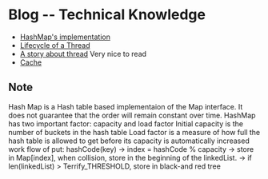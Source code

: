 # Blog -- Technical Knowledge
- [HashMap's implementation](http://yikun.github.io/2015/04/01/Java-HashMap%E5%B7%A5%E4%BD%9C%E5%8E%9F%E7%90%86%E5%8F%8A%E5%AE%9E%E7%8E%B0/)
- [Lifecycle of a Thread](http://www.cnblogs.com/sunddenly/p/4106562.html)
- [A story about thread](http://mp.weixin.qq.com/s?__biz=MjM5NzA1MTcyMA==&mid=403498894&idx=2&sn=219c1a6001b5bb7e6bdc7963b1af8450&scene=2&srcid=0330UDNmQ2GlTOLo1CY8IZfH&from=timeline&isappinstalled=0#wechat_redirect) Very nice to read
- [Cache](http://blog.chinaunix.net/uid-26817832-id-3244916.html)


## Note
Hash Map is a Hash table based implementaion of the Map interface. It does not guarantee that the order will remain constant over time.
HashMap has two important factor: capacity and load factor
Initial capacity is the number of buckets in the hash table
Load factor is a measure of how full the hash table is allowed to get before its capacity is automatically increased
work flow of put: hashCode(key) -> index = hashCode % capacity -> store in Map[index], when collision, store in the beginning of the linkedList. 
-> if  len(linkedList) > Terrify_THRESHOLD, store in black-and red tree 